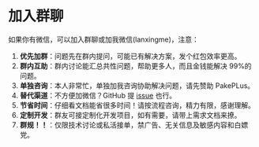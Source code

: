 # 加入群聊

如果你有微信，可以加入群聊或加我微信(lanxingme)，注意：

1. **优先加群**：问题先在群内提问，可能已有解决方案，发个红包效率更高。
2. **群内互助**：群内讨论能汇总共性问题，帮助更多人，而且金钱能解决 99%的问题。
3. **单独咨询**：本人非常忙，单独加我咨询协助解决问题，请先赞助 PakePLus。
4. **替代渠道**：不方便加微信？GitHub 提 [issue](https://github.com/Sjj1024/PakePlus/issues) 也行。
5. **节省时间**：仔细看文档能省很多时间！请按流程咨询，精力有限，感谢理解。
6. **定制开发**：群友可接定制化开发项目，如有需要，请带上需求文档来撩。
7. **群规！！**：仅限技术讨论或私活接单，禁广告、无关信息及敏感内容和白嫖党。
   <Qun />

<script setup>
import Qun from '../components/qun.vue'
</script>
